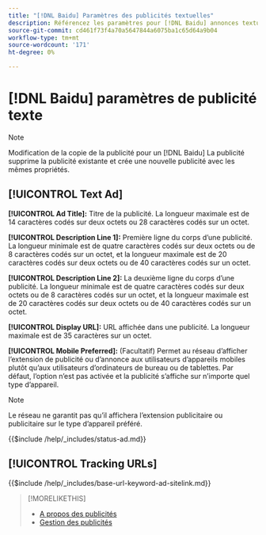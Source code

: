 ```yaml
---
title: "[!DNL Baidu] Paramètres des publicités textuelles"
description: Référencez les paramètres pour [!DNL Baidu] annonces textuelles.
source-git-commit: cd461f73f4a70a5647844a6075ba1c65d64a9b04
workflow-type: tm+mt
source-wordcount: '171'
ht-degree: 0%

---
```


# [!DNL Baidu] paramètres de publicité texte

>[!NOTE]
>
>Modification de la copie de la publicité pour un [!DNL Baidu] La publicité supprime la publicité existante et crée une nouvelle publicité avec les mêmes propriétés.

## [!UICONTROL Text Ad]

**[!UICONTROL Ad Title]:** Titre de la publicité. La longueur maximale est de 14 caractères codés sur deux octets ou 28 caractères codés sur un octet.

**[!UICONTROL Description Line 1]:** Première ligne du corps d’une publicité. La longueur minimale est de quatre caractères codés sur deux octets ou de 8 caractères codés sur un octet, et la longueur maximale est de 20 caractères codés sur deux octets ou de 40 caractères codés sur un octet.

**[!UICONTROL Description Line 2]:** La deuxième ligne du corps d’une publicité. La longueur minimale est de quatre caractères codés sur deux octets ou de 8 caractères codés sur un octet, et la longueur maximale est de 20 caractères codés sur deux octets ou de 40 caractères codés sur un octet.

**[!UICONTROL Display URL]:** URL affichée dans une publicité. La longueur maximale est de 35 caractères sur un octet.

**[!UICONTROL Mobile Preferred]:** (Facultatif) Permet au réseau d’afficher l’extension de publicité ou d’annonce aux utilisateurs d’appareils mobiles plutôt qu’aux utilisateurs d’ordinateurs de bureau ou de tablettes. Par défaut, l’option n’est pas activée et la publicité s’affiche sur n’importe quel type d’appareil.

>[!NOTE]
>
>Le réseau ne garantit pas qu’il affichera l’extension publicitaire ou publicitaire sur le type d’appareil préféré.

<!-- **[!UICONTROL Status]:** -->

{{$include /help/_includes/status-ad.md}}

## [!UICONTROL Tracking URLs]

<!-- **[!UICONTROL Base URl]:** -->

{{$include /help/_includes/base-url-keyword-ad-sitelink.md}}

>[!MORELIKETHIS]
>
>* [A propos des publicités](ad-about.md)
>* [Gestion des publicités](ad-manage.md)

